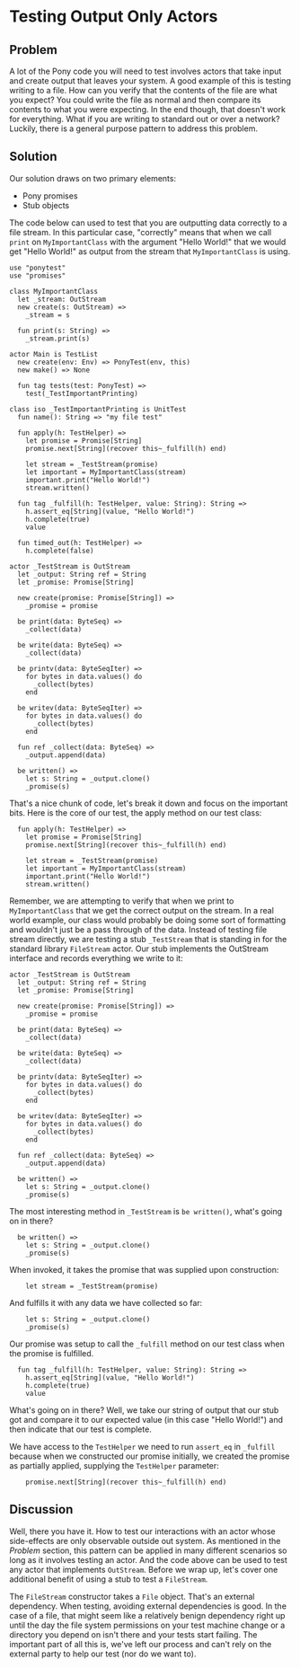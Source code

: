 # Testing Output Only Actors

## Problem

A lot of the Pony code you will need to test involves actors that take input
and create output that leaves your system. A good example of this is testing
writing to a file. How can you verify that the contents of the file are what
you expect? You could write the file as normal and then compare its contents to
what you were expecting. In the end though, that doesn't work for everything.
What if you are writing to standard out or over a network? Luckily, there is a
general purpose pattern to address this problem.

## Solution

Our solution draws on two primary elements:

* Pony promises
* Stub objects

The code below can used to test that you are outputting data correctly to a
file stream. In this particular case, "correctly" means that when we call
`print` on `MyImportantClass` with the argument "Hello World!" that we would
get "Hello World!" as output from the stream that `MyImportantClass` is using.

```pony
use "ponytest"
use "promises"

class MyImportantClass
  let _stream: OutStream
  new create(s: OutStream) =>
    _stream = s

  fun print(s: String) =>
    _stream.print(s)

actor Main is TestList
  new create(env: Env) => PonyTest(env, this)
  new make() => None

  fun tag tests(test: PonyTest) =>
    test(_TestImportantPrinting)

class iso _TestImportantPrinting is UnitTest
  fun name(): String => "my file test"

  fun apply(h: TestHelper) =>
    let promise = Promise[String]
    promise.next[String](recover this~_fulfill(h) end)

    let stream = _TestStream(promise)
    let important = MyImportantClass(stream)
    important.print("Hello World!")
    stream.written()

  fun tag _fulfill(h: TestHelper, value: String): String =>
    h.assert_eq[String](value, "Hello World!")
    h.complete(true)
    value

  fun timed_out(h: TestHelper) =>
    h.complete(false)

actor _TestStream is OutStream
  let _output: String ref = String
  let _promise: Promise[String]

  new create(promise: Promise[String]) =>
    _promise = promise

  be print(data: ByteSeq) =>
    _collect(data)

  be write(data: ByteSeq) =>
    _collect(data)

  be printv(data: ByteSeqIter) =>
    for bytes in data.values() do
      _collect(bytes)
    end

  be writev(data: ByteSeqIter) =>
    for bytes in data.values() do
      _collect(bytes)
    end

  fun ref _collect(data: ByteSeq) =>
    _output.append(data)

  be written() =>
    let s: String = _output.clone()
    _promise(s)
```

That's a nice chunk of code, let's break it down and focus on the important
bits. Here is the core of our test, the apply method on our test class:

```pony
  fun apply(h: TestHelper) =>
    let promise = Promise[String]
    promise.next[String](recover this~_fulfill(h) end)

    let stream = _TestStream(promise)
    let important = MyImportantClass(stream)
    important.print("Hello World!")
    stream.written()

```

Remember, we are attempting to verify that when we print to `MyImportantClass`
that we get the correct output on the stream. In a real world example, our
class would probably be doing some sort of formatting and wouldn't just be a
pass through of the data. Instead of testing file stream directly, we are
testing a stub `_TestStream` that is standing in for the standard library
`FileStream` actor. Our stub implements the OutStream interface and records
everything we write to it:

```pony
actor _TestStream is OutStream
  let _output: String ref = String
  let _promise: Promise[String]

  new create(promise: Promise[String]) =>
    _promise = promise

  be print(data: ByteSeq) =>
    _collect(data)

  be write(data: ByteSeq) =>
    _collect(data)

  be printv(data: ByteSeqIter) =>
    for bytes in data.values() do
      _collect(bytes)
    end

  be writev(data: ByteSeqIter) =>
    for bytes in data.values() do
      _collect(bytes)
    end

  fun ref _collect(data: ByteSeq) =>
    _output.append(data)

  be written() =>
    let s: String = _output.clone()
    _promise(s)
```

The most interesting method in `_TestStream` is `be written()`, what's going on
in there?

```pony
  be written() =>
    let s: String = _output.clone()
    _promise(s)
```

When invoked, it takes the promise that was supplied upon construction:

```pony
    let stream = _TestStream(promise)
```

And fulfills it with any data we have collected so far:

```pony
    let s: String = _output.clone()
    _promise(s)
```

Our promise was setup to call the `_fulfill` method on our test class when the
promise is fulfilled.

```pony
  fun tag _fulfill(h: TestHelper, value: String): String =>
    h.assert_eq[String](value, "Hello World!")
    h.complete(true)
    value
```

What's going on in there? Well, we take our string of output that our stub got
and compare it to our expected value (in this case "Hello World!") and then
indicate that our test is complete.

We have access to the `TestHelper` we need to run `assert_eq` in `_fulfill`
because when we constructed our promise initially, we created the promise as
partially applied, supplying the `TestHelper` parameter:

```pony
    promise.next[String](recover this~_fulfill(h) end)
```

## Discussion

Well, there you have it. How to test our interactions with an actor whose
side-effects are only observable outside out system. As mentioned in the
_Problem_ section, this pattern can be applied in many different scenarios so
long as it involves testing an actor. And the code above can be used to test
any actor that implements `OutStream`. Before we wrap up, let's cover one
additional benefit of using a stub to test a `FileStream`.

The `FileStream` constructor takes a `File` object. That's an external
dependency. When testing, avoiding external dependencies is good. In the case
of a file, that might seem like a relatively benign dependency right up until
the day the file system permissions on your test machine change or a directory
you depend on isn't there and your tests start failing. The important part of
all this is, we've left our process and can't rely on the external party to
help our test (nor do we want to).
